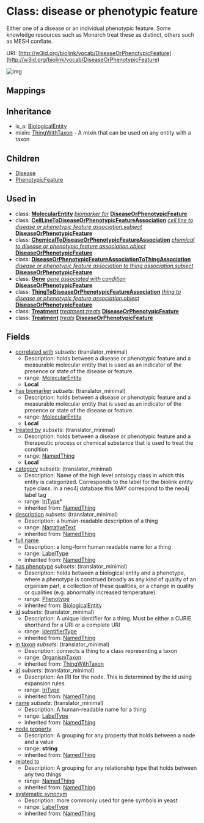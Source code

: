 # Class: disease or phenotypic feature


Either one of a disease or an individual phenotypic feature. Some knowledge resources such as Monarch treat these as distinct, others such as MESH conflate.

URI: [http://w3id.org/biolink/vocab/DiseaseOrPhenotypicFeature](http://w3id.org/biolink/vocab/DiseaseOrPhenotypicFeature)

![img](http://yuml.me/diagram/nofunky;dir:TB/class/\[DiseaseOrPhenotypicFeature|id(i):identifier_type%20%3F;name(i):label_type%20%3F;category(i):iri_type%20*;node_property(i):string%20%3F;iri(i):iri_type%20%3F;full_name(i):label_type%20%3F;description(i):narrative_text%20%3F;systematic_synonym(i):label_type%20%3F;has_phenotype(i):phenotype%20%3F]-%20related%20to(i)%20%3F>\[NamedThing],%20\[DiseaseOrPhenotypicFeature]-%20in%20taxon(i)%20%3F>\[OrganismTaxon],%20\[DiseaseOrPhenotypicFeature]-%20treated%20by%20%3F>\[NamedThing],%20\[DiseaseOrPhenotypicFeature]-%20has%20biomarker%20%3F>\[MolecularEntity],%20\[DiseaseOrPhenotypicFeature]-%20correlated%20with%20%3F>\[MolecularEntity],%20\[MolecularEntity]-%20biomarker%20for(i)%20%3F>\[DiseaseOrPhenotypicFeature],%20\[CellLineToDiseaseOrPhenotypicFeatureAssociation]-%20subject(i)>\[DiseaseOrPhenotypicFeature],%20\[ChemicalToDiseaseOrPhenotypicFeatureAssociation]-%20object(i)>\[DiseaseOrPhenotypicFeature],%20\[DiseaseOrPhenotypicFeatureAssociationToThingAssociation]-%20subject(i)>\[DiseaseOrPhenotypicFeature],%20\[Gene]-%20gene%20associated%20with%20condition(i)%20%3F>\[DiseaseOrPhenotypicFeature],%20\[ThingToDiseaseOrPhenotypicFeatureAssociation]-%20object(i)>\[DiseaseOrPhenotypicFeature],%20\[Treatment]-%20treats(i)>\[DiseaseOrPhenotypicFeature],%20\[Treatment]-%20treats(i)%20%3F>\[DiseaseOrPhenotypicFeature],%20\[DiseaseOrPhenotypicFeature]uses%20-.->\[ThingWithTaxon],%20\[DiseaseOrPhenotypicFeature]^-\[PhenotypicFeature],%20\[DiseaseOrPhenotypicFeature]^-\[Disease],%20\[BiologicalEntity]^-\[DiseaseOrPhenotypicFeature])
## Mappings

## Inheritance

 *  is_a: [BiologicalEntity](BiologicalEntity.md)
 *  mixin: [ThingWithTaxon](ThingWithTaxon.md) - A mixin that can be used on any entity with a taxon
## Children

 * [Disease](Disease.md)
 * [PhenotypicFeature](PhenotypicFeature.md)
## Used in

 *  class: **[MolecularEntity](MolecularEntity.md)** *[biomarker for](biomarker_for.md)* **[DiseaseOrPhenotypicFeature](DiseaseOrPhenotypicFeature.md)**
 *  class: **[CellLineToDiseaseOrPhenotypicFeatureAssociation](CellLineToDiseaseOrPhenotypicFeatureAssociation.md)** *[cell line to disease or phenotypic feature association.subject](cell_line_to_disease_or_phenotypic_feature_association_subject.md)* **[DiseaseOrPhenotypicFeature](DiseaseOrPhenotypicFeature.md)**
 *  class: **[ChemicalToDiseaseOrPhenotypicFeatureAssociation](ChemicalToDiseaseOrPhenotypicFeatureAssociation.md)** *[chemical to disease or phenotypic feature association.object](chemical_to_disease_or_phenotypic_feature_association_object.md)* **[DiseaseOrPhenotypicFeature](DiseaseOrPhenotypicFeature.md)**
 *  class: **[DiseaseOrPhenotypicFeatureAssociationToThingAssociation](DiseaseOrPhenotypicFeatureAssociationToThingAssociation.md)** *[disease or phenotypic feature association to thing association.subject](disease_or_phenotypic_feature_association_to_thing_association_subject.md)* **[DiseaseOrPhenotypicFeature](DiseaseOrPhenotypicFeature.md)**
 *  class: **[Gene](Gene.md)** *[gene associated with condition](gene_associated_with_condition.md)* **[DiseaseOrPhenotypicFeature](DiseaseOrPhenotypicFeature.md)**
 *  class: **[ThingToDiseaseOrPhenotypicFeatureAssociation](ThingToDiseaseOrPhenotypicFeatureAssociation.md)** *[thing to disease or phenotypic feature association.object](thing_to_disease_or_phenotypic_feature_association_object.md)* **[DiseaseOrPhenotypicFeature](DiseaseOrPhenotypicFeature.md)**
 *  class: **[Treatment](Treatment.md)** *[treatment.treats](treatment_treats.md)* **[DiseaseOrPhenotypicFeature](DiseaseOrPhenotypicFeature.md)**
 *  class: **[Treatment](Treatment.md)** *[treats](treats.md)* **[DiseaseOrPhenotypicFeature](DiseaseOrPhenotypicFeature.md)**
## Fields

 * [correlated with](correlated_with.md) *subsets*: (translator_minimal)
    * Description: holds between a disease or phenotypic feature and a measurable molecular entity that is used as an indicator of the presence or state of the disease or feature.
    * range: [MolecularEntity](MolecularEntity.md)
    * __Local__
 * [has biomarker](has_biomarker.md) *subsets*: (translator_minimal)
    * Description: holds between a disease or phenotypic feature and a measurable molecular entity that is used as an indicator of the presence or state of the disease or feature.
    * range: [MolecularEntity](MolecularEntity.md)
    * __Local__
 * [treated by](treated_by.md) *subsets*: (translator_minimal)
    * Description: holds between a disease or phenotypic feature and a therapeutic process or chemical substance that is used to treat the condition 
    * range: [NamedThing](NamedThing.md)
    * __Local__
 * [category](category.md) *subsets*: (translator_minimal)
    * Description: Name of the high level ontology class in which this entity is categorized. Corresponds to the label for the biolink entity type class. In a neo4j database this MAY correspond to the neo4j label tag
    * range: [IriType](IriType.md)*
    * inherited from: [NamedThing](NamedThing.md)
 * [description](description.md) *subsets*: (translator_minimal)
    * Description: a human-readable description of a thing
    * range: [NarrativeText](NarrativeText.md)
    * inherited from: [NamedThing](NamedThing.md)
 * [full name](full_name.md)
    * Description: a long-form human readable name for a thing
    * range: [LabelType](LabelType.md)
    * inherited from: [NamedThing](NamedThing.md)
 * [has phenotype](has_phenotype.md) *subsets*: (translator_minimal)
    * Description: holds between a biological entity and a phenotype, where a phenotype is construed broadly as any kind of quality of an organism part, a collection of these qualities, or a change in quality or qualities (e.g. abnormally increased temperature). 
    * range: [Phenotype](Phenotype.md)
    * inherited from: [BiologicalEntity](BiologicalEntity.md)
 * [id](id.md) *subsets*: (translator_minimal)
    * Description: A unique identifier for a thing. Must be either a CURIE shorthand for a URI or a complete URI
    * range: [IdentifierType](IdentifierType.md)
    * inherited from: [NamedThing](NamedThing.md)
 * [in taxon](in_taxon.md) *subsets*: (translator_minimal)
    * Description: connects a thing to a class representing a taxon
    * range: [OrganismTaxon](OrganismTaxon.md)
    * inherited from: [ThingWithTaxon](ThingWithTaxon.md)
 * [iri](iri.md) *subsets*: (translator_minimal)
    * Description: An IRI for the node. This is determined by the id using expansion rules.
    * range: [IriType](IriType.md)
    * inherited from: [NamedThing](NamedThing.md)
 * [name](name.md) *subsets*: (translator_minimal)
    * Description: A human-readable name for a thing
    * range: [LabelType](LabelType.md)
    * inherited from: [NamedThing](NamedThing.md)
 * [node property](node_property.md)
    * Description: A grouping for any property that holds between a node and a value
    * range: **string**
    * inherited from: [NamedThing](NamedThing.md)
 * [related to](related_to.md)
    * Description: A grouping for any relationship type that holds between any two things
    * range: [NamedThing](NamedThing.md)
    * inherited from: [NamedThing](NamedThing.md)
 * [systematic synonym](systematic_synonym.md)
    * Description: more commonly used for gene symbols in yeast
    * range: [LabelType](LabelType.md)
    * inherited from: [NamedThing](NamedThing.md)
